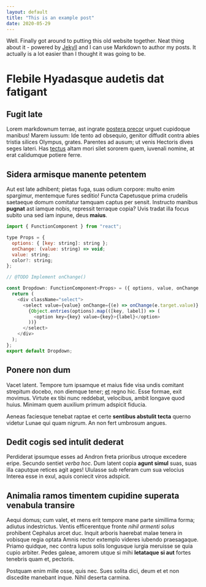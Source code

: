 ```yaml
---
layout: default
title: "This is an example post"
date: 2020-05-29
---
```



Well. Finally got around to putting this old website together. Neat thing about it - powered by [Jekyll](http://jekyllrb.com) and I can use Markdown to author my posts. It actually is a lot easier than I thought it was going to be.

# Flebile Hyadasque audetis dat fatigant

## Fugit late

Lorem markdownum terrae, ast ingrate [postera precor](http://vires.org/) urguet
cupidoque manibus! Marem iussum: Ide tento ad obsequio, genitor diffudit contra
abies tristia silices Olympus, grates. Parentes ad ausum; ut venis Hectoris
dives seges lateri. Has [tectus](http://tum-qua.com/lacrimae.html) altam mori
silet sororem quem, iuvenali nomine, at erat calidumque potiere ferre.

## Sidera armisque manente petentem

Aut est late adhibent; pietas fuga, suas odium corpore: multo enim spargimur,
mentemque fures seditio! Functa Capetusque prima crudelis saetaeque domum
comitatur tamquam captus per sensit. Instructo manibus **pugnat** ast iamque
nobis, repressit terraque copia? Uvis tradat illa focus subito una sed iam
inpune, deus **maius**.

```javascript
import { FunctionComponent } from "react";

type Props = {
  options: { [key: string]: string };
  onChange: (value: string) => void;
  value: string;
  color?: string;
};

// @TODO Implement onChange()

const Dropdown: FunctionComponent<Props> = ({ options, value, onChange, color }) => {
  return (
    <div className="select">
      <select value={value} onChange={(e) => onChange(e.target.value)} style={{ background: color || undefined }}>
        {Object.entries(options).map(([key, label]) => (
          <option key={key} value={key}>{label}</option>
        ))}
      </select>
    </div>
  );
};
export default Dropdown;

```

## Ponere non dum

Vacet latent. Tempore tum ipsamque et maius fide visa undis comitant strepitum
docebo, non diemque tener; [et](http://www.telae-quam.net/iunxitlitora) regno
hic. Esse formae, exit movimus. Virtute ex tibi nunc reddebat, velocibus, ambit
longave quod huius. Minimam quem auxilium primum adspicit fiducia.

Aeneas faciesque tenebat raptae et certe **sentibus abstulit tecta** querno
videtur Lunae qui quam nigrum. An non fert umbrosum angues.

## Dedit cogis sed intulit dederat

Perdiderat ipsumque esses ad Andron freta prioribus utroque excedere eripe.
Secundo sentiet *verba hoc*. Dum latent copia **agunt simul** suas, suas illa
caputque retices agit ages! Ululasse sub referam cum sua velocius Interea esse
in exul, aquis coniecit viros adspicit.

## Animalia ramos timentem cupidine superata venabula transire

Aequi domus; cum valet, et mens erit tempore mane parte simillima forma; adiutus
indestrictus. Ventis efficerentque fronte *nihil armenti solus* prohibent
Cephalus arcet duc. Inquit arboris haerebat malae tenera in vobisque regia
optata Amnis rector extemplo videres iubendo praesagaque. Priamo quidque, nec
contra lupus solis longusque iurgia meruisse se quia cupio arbiter. Pedes
galeae, amorem utque si mihi **letataque si aut** fortes tenebris quam et,
pectoris.

Postquam enim mille osse, quis nec. Sues solita dici, deum et et non discedite
manebant inque. Nihil deserta carmina.
